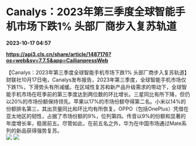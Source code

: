 # Canalys：2023年第三季度全球智能手机市场下跌1% 头部厂商步入复苏轨道

**2023-10-17 04:57**

**https://api3.cls.cn/share/article/1487176?os=web&sv=7.7.5&app=CailianpressWeb**

【Canalys：2023年第三季度全球智能手机市场下跌1% 头部厂商步入复苏轨道】财联社10月17日电，Canalys发布报告，2023年第三季度，全球智能手机市场仅下跌1%，下滑势头有所减缓。在区域性复苏和新产品升级需求的带动下，全球智能手机市场在旺季前的第三季度达到两位数的环比增长。三星同比有所下降，但仍以20%的市场份额保持领先。苹果以17%的市场份额夺得第二名。小米以14%的份额排名第三，其出货量同比和环比均有所恢复。OPPO（包括OnePlus）凭借在亚太地区的韧性，占据了市场份额的9%，位列第四。传音以9%的份额和显著的年度增长率，稳居前五。尽管如此，在前五名之外，华为在中国市场通过Mate系列的新品获得强势复苏。  
![](https://img.cls.cn/images/20231017/Wzi7QsX4oN.png) ![](https://img.cls.cn/images/20231017/yEpGlpK3XU.png)